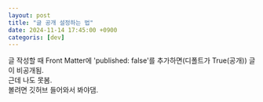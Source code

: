 ```yaml
---
layout: post
title: "글 공개 설정하는 법"
date: 2024-11-14 17:45:00 +0900
categoris: [dev]
---
```


글 작성할 때 Front Matter에 'published: false'를 추가하면(디폴트가 True(공개)) 글이 비공개됨.  
근데 나도 못봄.  
볼려면 깃허브 들어와서 봐야댐.  

